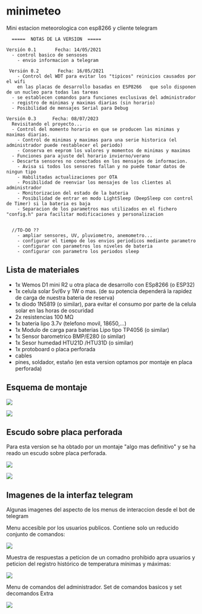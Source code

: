 # minimeteo
Mini estacion meteorologica con esp8266 y cliente telegram


      =====  NOTAS DE LA VERSION  ===== 

    Versión 0.1       Fecha: 14/05/2021
      - control basico de sensoses
	    - envio informacion a telegram

     Versión 0.2       Fecha: 16/05/2021
	    - Control del WDT para evitar los "tipicos" reinicios causados por el wifi 
        en las placas de desarrollo basadas en ESP8266   que solo disponen de un nucleo para todas las tareas
      - se establecen comandos para funciones exclusivas del administrador 
      - registro de minimas y maximas diarias (sin horario)
      - Posibilidad de mensajes Serial para Debug

    Versión 0.3      Fecha: 08/07/2023 
      Revisitando el proyecto...
      - Control del momento horario en que se producen las minimas y maximas diarias.
	    - Control de minimas y maximas para una serie historica (el administrador puede restablecer el periodo)
	    - Conserva en eeprom los valores y momentos de minimas y maximas
      - Funciones para ajuste del horario invierno/verano
      - Descarta sensores no conectados en los mensajes de informacion.
	    - Avisa si todos los sensores fallan y no puede tomar datos de ningun tipo
	    - Habilitadas actualizaciones por OTA 
	    - Posibilidad de reenviar los mensajes de los clientes al administrador
	    - Monitorizacion del estado de la bateria
	    - Posibilidad de entrar en modo LightSleep (DeepSleep con control de Timer) si la bateria es baja 
	    - Separacion de los parametros mas utilizados en el fichero "config.h" para facilitar modificaciones y personalizacion
	  
	  
	  //TO-DO ??
	    - ampliar sensores, UV, pluviometro, anemometro... 
	    - configurar el tiempo de los envios periodicos mediante parametro
	    - configurar con parametros los niveles de bateria
	    - configurar con parametro los periodos sleep
	  


## Lista de materiales

- 1x Wemos D1 mini R2 u otra placa de desarrollo con ESp8266 (o ESP32)
- 1x celula solar 5v/6v y 1W o mas. (de su potencia dependerá la rapidez de carga de nuestra bateria de reserva)
- 1x diodo 1N5819 (o similar), para evitar el consumo por parte de la celula solar en las horas de oscuridad
- 2x resistencias 100 MΩ
- 1x bateria lipo 3.7v (telefono movil, 18650,...)
- 1x Modulo de carga para baterias Lipo tipo TP4056 (o similar)
- 1x Sensor barometrico BMP/E280 (o similar)
- 1x Sesor humedad HTU21D /HTU31D (o similar)
- 1x protoboard o placa perforada
- cables 
- pines, soldador, estaño (en esta version optamos por montaje en placa perforada) 


## Esquema de montaje

![](./imagenes/sche-wemos-miniMETEO.png)

![](./imagenes/hard-minimeteo-componentes.jpg)


## Escudo sobre placa perforada
Para esta version se ha obtado por un montaje "algo mas definitivo" y se ha reado un escudo sobre placa perforada.

![](./imagenes/hard-minimteo-escudo-up.jpg)

![](./imagenes/hard-minimteo-wemos-en-escudo.jpg)


## Imagenes de la interfaz telegram

Algunas imagenes del aspecto de los menus de interaccion desde el bot de telegram

Menu accesible por los usuarios publicos. 
Contiene solo un reducido conjunto de comandos:

![](./imagenes/soft-menu-usuario.png)

Muestra de respuestas a peticion de un comadno prohibido apra usuarios y peticion del registro histórico de temperatura mínimas y máximas:

![](./imagenes/sof-registro-historico.png)

Menu de comandos del administrador. Set de comandos basicos y set decomandos Extra

![](./imagenes/sof-menu-admin.png)


